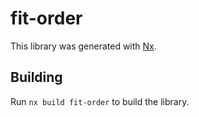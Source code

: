 # fit-order

This library was generated with [Nx](https://nx.dev).

## Building

Run `nx build fit-order` to build the library.
